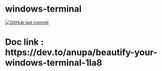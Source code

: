 # windows-terminal
 [![GitHub last commit](https://img.shields.io/github/last-commit/rifatabrarjowad/windows-terminal)](https://github.com/rifatabrarjowad/windows-terminal/commits/main)
<br/>
<h1>Doc link : https://dev.to/anupa/beautify-your-windows-terminal-1la8 </h1>
